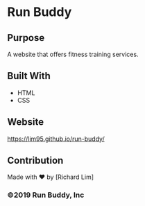 # Run Buddy

## Purpose
A website that offers fitness training services.

## Built With
* HTML
* CSS

## Website
https://lim95.github.io/run-buddy/

## Contribution
Made with ❤️ by [Richard Lim]

### ©️2019 Run Buddy, Inc 
